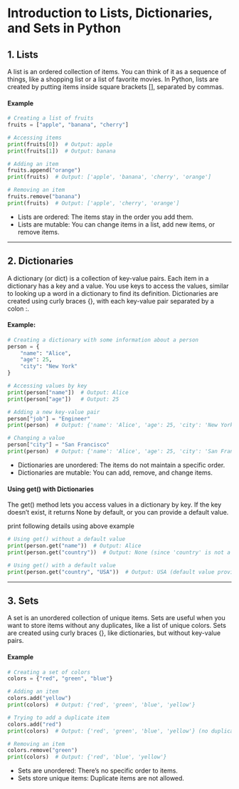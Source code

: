 # Introduction to Lists, Dictionaries, and Sets in Python

## 1. Lists
A list is an ordered collection of items. You can think of it as a sequence of things, like a shopping list or a list of favorite movies. In Python, lists are created by putting items inside square brackets [], separated by commas.

#### Example
```python
# Creating a list of fruits
fruits = ["apple", "banana", "cherry"]

# Accessing items
print(fruits[0])  # Output: apple
print(fruits[1])  # Output: banana

# Adding an item
fruits.append("orange")
print(fruits)  # Output: ['apple', 'banana', 'cherry', 'orange']

# Removing an item
fruits.remove("banana")
print(fruits)  # Output: ['apple', 'cherry', 'orange']
```
- Lists are ordered: The items stay in the order you add them.
- Lists are mutable: You can change items in a list, add new items, or remove items.

---

## 2. Dictionaries

A dictionary (or dict) is a collection of key-value pairs. Each item in a dictionary has a key and a value. You use keys to access the values, similar to looking up a word in a dictionary to find its definition. Dictionaries are created using curly braces {}, with each key-value pair separated by a colon :.

#### Example:
```python
# Creating a dictionary with some information about a person
person = {
    "name": "Alice",
    "age": 25,
    "city": "New York"
}

# Accessing values by key
print(person["name"])  # Output: Alice
print(person["age"])   # Output: 25

# Adding a new key-value pair
person["job"] = "Engineer"
print(person)  # Output: {'name': 'Alice', 'age': 25, 'city': 'New York', 'job': 'Engineer'}

# Changing a value
person["city"] = "San Francisco"
print(person)  # Output: {'name': 'Alice', 'age': 25, 'city': 'San Francisco', 'job': 'Engineer'}

```

- Dictionaries are unordered: The items do not maintain a specific order.
- Dictionaries are mutable: You can add, remove, and change items.

#### Using get() with Dictionaries

The get() method lets you access values in a dictionary by key. If the key doesn’t exist, it returns None by default, or you can provide a default value.

print following details using above example
```python
# Using get() without a default value
print(person.get("name"))  # Output: Alice
print(person.get("country"))  # Output: None (since 'country' is not a key)

# Using get() with a default value
print(person.get("country", "USA"))  # Output: USA (default value provided)
```
---
## 3. Sets
A set is an unordered collection of unique items. Sets are useful when you want to store items without any duplicates, like a list of unique colors. Sets are created using curly braces {}, like dictionaries, but without key-value pairs.

#### Example
```python
# Creating a set of colors
colors = {"red", "green", "blue"}

# Adding an item
colors.add("yellow")
print(colors)  # Output: {'red', 'green', 'blue', 'yellow'}

# Trying to add a duplicate item
colors.add("red")
print(colors)  # Output: {'red', 'green', 'blue', 'yellow'} (no duplicate)

# Removing an item
colors.remove("green")
print(colors)  # Output: {'red', 'blue', 'yellow'}
```
- Sets are unordered: There’s no specific order to items.
- Sets store unique items: Duplicate items are not allowed.
